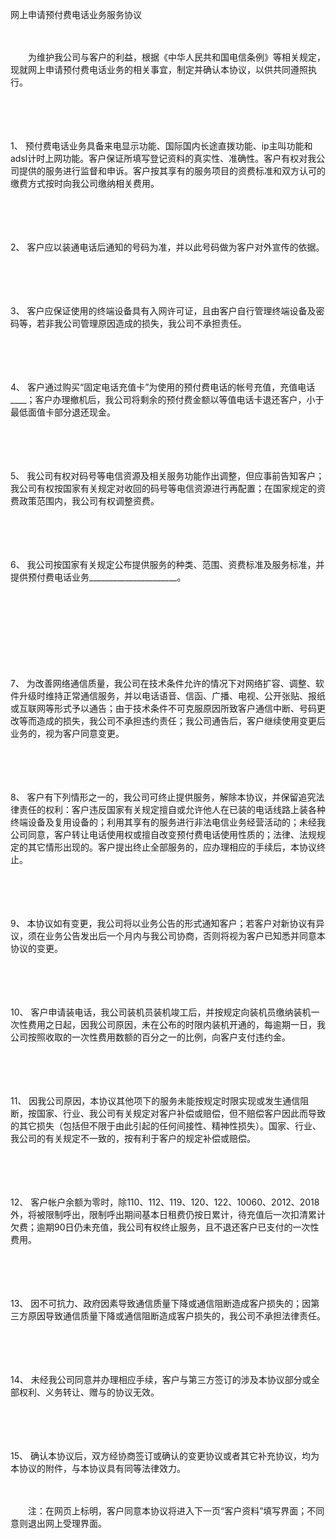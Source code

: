 



网上申请预付费电话业务服务协议



 

　　

　　为维护我公司与客户的利益，根据《中华人民共和国电信条例》等相关规定，现就网上申请预付费电话业务的相关事宜，制定并确认本协议，以供共同遵照执行。

　　

　　

1、
预付费电话业务具备来电显示功能、国际国内长途直拨功能、ip主叫功能和adsl计时上网功能。客户保证所填写登记资料的真实性、准确性。客户有权对我公司提供的服务进行监督和申诉。客户按其享有的服务项目的资费标准和双方认可的缴费方式按时向我公司缴纳相关费用。

　　

　　

2、
客户应以装通电话后通知的号码为准，并以此号码做为客户对外宣传的依据。

　　

　　

3、
客户应保证使用的终端设备具有入网许可证，且由客户自行管理终端设备及密码等，若非我公司管理原因造成的损失，我公司不承担责任。

　　

　　

4、
客户通过购买“固定电话充值卡”为使用的预付费电话的帐号充值，充值电话____；客户办理撤机后，我公司将剩余的预付费金额以等值电话卡退还客户，小于最低面值卡部分退还现金。

　　

　　

5、
我公司有权对码号等电信资源及相关服务功能作出调整，但应事前告知客户；我公司有权按国家有关规定对收回的码号等电信资源进行再配置；在国家规定的资费政策范围内，我公司有权调整资费。

　　

　　

6、
我公司按国家有关规定公布提供服务的种类、范围、资费标准及服务标准，并提供预付费电话业务______________________。

　　

　　

　　

　　

7、
为改善网络通信质量，我公司在技术条件允许的情况下对网络扩容、调整、软件升级时维持正常通信服务，并以电话语音、信函、广播、电视、公开张贴、报纸或互联网等形式予以通告；由于技术条件不可克服原因所致客户通信中断、号码更改等而造成的损失，我公司不承担违约责任；我公司通告后，客户继续使用变更后业务的，视为客户同意变更。

　　

　　

8、
客户有下列情形之一的，我公司可终止提供服务，解除本协议，并保留追究法律责任的权利：客户违反国家有关规定擅自或允许他人在已装的电话线路上装各种终端设备及复用设备的；利用其享有的服务进行非法电信业务经营活动的；未经我公司同意，客户转让电话使用权或擅自改变预付费电话使用性质的；法律、法规规定的其它情形出现的。客户提出终止全部服务的，应办理相应的手续后，本协议终止。

　　

　　

9、
本协议如有变更，我公司将以业务公告的形式通知客户；若客户对新协议有异议，须在业务公告发出后一个月内与我公司协商，否则将视为客户已知悉并同意本协议的变更。

　　

　　

10、
客户申请装电话，我公司装机员装机竣工后，并按规定向装机员缴纳装机一次性费用之日起，因我公司原因，未在公布的时限内装机开通的，每逾期一日，我公司按照收取的一次性费用数额的百分之一的比例，向客户支付违约金。

　　

　　

11、
因我公司原因，本协议其他项下的服务未能按规定时限实现或发生通信阻断，按国家、行业、我公司有关规定对客户补偿或赔偿，但不赔偿客户因此而导致的其它损失（包括但不限于由此引起的任何间接性、精神性损失）。国家、行业、我公司的有关规定不一致的，按有利于客户的规定补偿或赔偿。

　　

　　

12、
客户帐户余额为零时，除110、112、119、120、122、10060、2012、2018外，将被限制呼出，限制呼出期间基本日租费仍按日累计，待充值后一次扣清累计欠费；逾期90日仍未充值，我公司有权终止服务，且不退还客户已支付的一次性费用。

　　

　　

13、
因不可抗力、政府因素导致通信质量下降或通信阻断造成客户损失的；因第三方原因导致通信质量下降或通信阻断造成客户损失的，我公司不承担法律责任。

　　

　　

14、
未经我公司同意并办理相应手续，客户与第三方签订的涉及本协议部分或全部权利、义务转让、赠与的协议无效。

　　

　　

15、
确认本协议后，双方经协商签订或确认的变更协议或者其它补充协议，均为本协议的附件，与本协议具有同等法律效力。　　

　　

　　注：在网页上标明，客户同意本协议将进入下一页“客户资料”填写界面；不同意则退出网上受理界面。